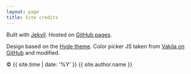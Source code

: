 ```yaml
---
layout: page
title: Site credits
---
```


Built with [Jekyll](https://jekyllrb.com/). Hosted on [GitHub pages](https://pages.github.com/).

Design based on the [Hyde theme](https://hyde.getpoole.com/). Color picker JS taken from [Vakila on GitHub](https://github.com/vakila) and modified. 

© {{ site.time | date: '%Y' }} {{ site.author.name }}
